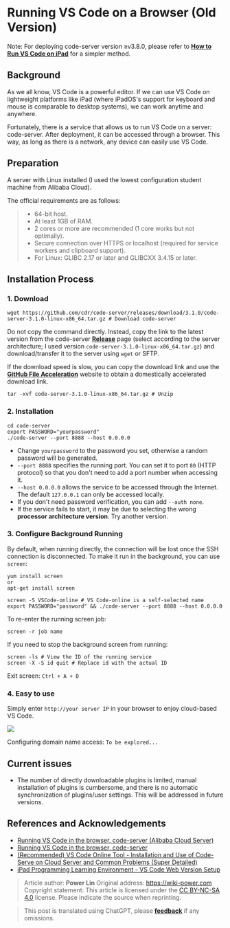 # Running VS Code on a Browser (Old Version)

Note: For deploying code-server version ≥v3.8.0, please refer to [**How to Run VS Code on iPad**](https://wiki-power.com/en/如何在iPad上运行VSCode) for a simpler method.

## Background

As we all know, VS Code is a powerful editor. If we can use VS Code on lightweight platforms like iPad (where iPadOS's support for keyboard and mouse is comparable to desktop systems), we can work anytime and anywhere.

Fortunately, there is a service that allows us to run VS Code on a server: code-server. After deployment, it can be accessed through a browser. This way, as long as there is a network, any device can easily use VS Code.

## Preparation

A server with Linux installed (I used the lowest configuration student machine from Alibaba Cloud).

The official requirements are as follows:

> - 64-bit host.
> - At least 1GB of RAM.
> - 2 cores or more are recommended (1 core works but not optimally).
> - Secure connection over HTTPS or localhost (required for service workers and clipboard support).
> - For Linux: GLIBC 2.17 or later and GLIBCXX 3.4.15 or later.

## Installation Process

### 1. Download

```shell
wget https://github.com/cdr/code-server/releases/download/3.1.0/code-server-3.1.0-linux-x86_64.tar.gz # Download code-server
```

Do not copy the command directly. Instead, copy the link to the latest version from the code-server [**Release**](https://github.com/cdr/code-server/releases) page (select according to the server architecture; I used version `code-server-3.1.0-linux-x86_64.tar.gz`) and download/transfer it to the server using `wget` or SFTP.

If the download speed is slow, you can copy the download link and use the [**GitHub File Acceleration**](https://gh.api.99988866.xyz/) website to obtain a domestically accelerated download link.

```shell
tar -xvf code-server-3.1.0-linux-x86_64.tar.gz # Unzip
```

### 2. Installation

```shell
cd code-server
export PASSWORD="yourpassword"
./code-server --port 8888 --host 0.0.0.0
```

- Change `yourpassword` to the password you set, otherwise a random password will be generated.
- `--port 8888` specifies the running port. You can set it to port `80` (HTTP protocol) so that you don't need to add a port number when accessing it.
- `--host 0.0.0.0` allows the service to be accessed through the Internet. The default `127.0.0.1` can only be accessed locally.
- If you don't need password verification, you can add `--auth none`.
- If the service fails to start, it may be due to selecting the wrong **processor architecture version**. Try another version.

### 3. Configure Background Running

By default, when running directly, the connection will be lost once the SSH connection is disconnected. To make it run in the background, you can use `screen`:

```shell
yum install screen
or
apt-get install screen
```

```shell
screen -S VSCode-online # VS Code-online is a self-selected name
export PASSWORD="password" && ./code-server --port 8888 --host 0.0.0.0
```

To re-enter the running screen job:

```shell
screen -r job name
```

If you need to stop the background screen from running:

```shell
screen -ls # View the ID of the running service
screen -X -S id quit # Replace id with the actual ID
```

Exit screen: `Ctrl + A + D`

### 4. Easy to use

Simply enter `http://your server IP` in your browser to enjoy cloud-based VS Code.

![](https://wiki-media-1253965369.cos.ap-guangzhou.myqcloud.com/img/20200413181001.jpg)

Configuring domain name access: `To be explored...`

## Current issues

- The number of directly downloadable plugins is limited, manual installation of plugins is cumbersome, and there is no automatic synchronization of plugins/user settings. This will be addressed in future versions.

## References and Acknowledgements

- [Running VS Code in the browser, code-server (Alibaba Cloud Server)](https://copyfuture.com/blogs-details/20200405045150018h4edt0f4q8486jq)
- [Running VS Code in the browser, code-server](https://segmentfault.com/a/1190000022267386)
- [(Recommended) VS Code Online Tool - Installation and Use of Code-Serve on Cloud Server and Common Problems (Super Detailed)](https://blog.csdn.net/Granery/article/details/90415636)
- [iPad Programming Learning Environment - VS Code Web Version Setup](https://blog.icodef.com/2019/11/17/1670)

> Article author: **Power Lin**
> Original address: <https://wiki-power.com>
> Copyright statement: This article is licensed under the [CC BY-NC-SA 4.0](https://creativecommons.org/licenses/by/4.0/) license.
> Please indicate the source when reprinting.

> This post is translated using ChatGPT, please [**feedback**](https://github.com/linyuxuanlin/Wiki_MkDocs/issues/new) if any omissions.
